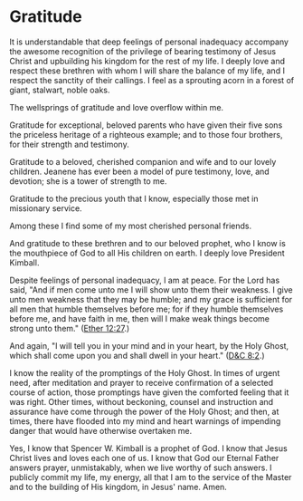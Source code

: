 # Gratitude

It is understandable that deep feelings of personal inadequacy accompany the
awesome recognition of the privilege of bearing testimony of Jesus Christ and
upbuilding his kingdom for the rest of my life. I deeply love and respect
these brethren with whom I will share the balance of my life, and I respect
the sanctity of their callings. I feel as a sprouting acorn in a forest of
giant, stalwart, noble oaks.

The wellsprings of gratitude and love overflow within me.

Gratitude for exceptional, beloved parents who have given their five sons the
priceless heritage of a righteous example; and to those four brothers, for
their strength and testimony.

Gratitude to a beloved, cherished companion and wife and to our lovely
children. Jeanene has ever been a model of pure testimony, love, and devotion;
she is a tower of strength to me.

Gratitude to the precious youth that I know, especially those met in
missionary service.

Among these I find some of my most cherished personal friends.

And gratitude to these brethren and to our beloved prophet, who I know is the
mouthpiece of God to all His children on earth. I deeply love President
Kimball.

Despite feelings of personal inadequacy, I am at peace. For the Lord has said,
"And if men come unto me I will show unto them their weakness. I give unto men
weakness that they may be humble; and my grace is sufficient for all men that
humble themselves before me; for if they humble themselves before me, and have
faith in me, then will I make weak things become strong unto them." ([Ether
12:27](https://www.lds.org/scriptures/bofm/ether/12.27?lang=eng#26).)

And again, "I will tell you in your mind and in your heart, by the Holy Ghost,
which shall come upon you and shall dwell in your heart." ([D&amp;C
8:2](https://www.lds.org/scriptures/dc-testament/dc/8.2?lang=eng#1).)

I know the reality of the promptings of the Holy Ghost. In times of urgent
need, after meditation and prayer to receive confirmation of a selected course
of action, those promptings have given the comforted feeling that it was
right. Other times, without beckoning, counsel and instruction and assurance
have come through the power of the Holy Ghost; and then, at times, there have
flooded into my mind and heart warnings of impending danger that would have
otherwise overtaken me.

Yes, I know that Spencer W. Kimball is a prophet of God. I know that Jesus
Christ lives and loves each one of us. I know that God our Eternal Father
answers prayer, unmistakably, when we live worthy of such answers. I publicly
commit my life, my energy, all that I am to the service of the Master and to
the building of His kingdom, in Jesus' name. Amen.


